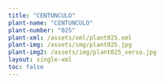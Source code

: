 ```yaml
---
title: "CENTUNCULO"
plant-name: "CENTUNCULO"
plant-number: "025"
plant-xml: /assets/xml/plant025.xml
plant-img: /assets/img/plant025.jpg
plant-img2: /assets/img/plant025_verso.jpg
layout: single-xml
toc: false
---
```

